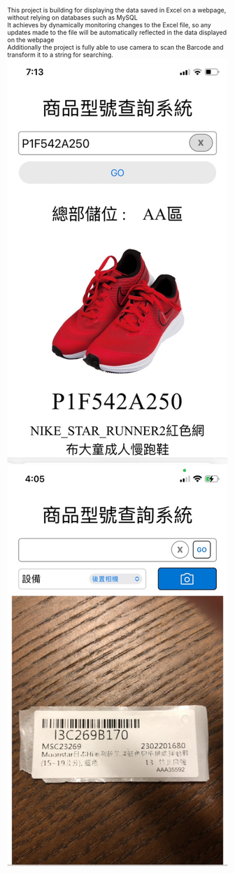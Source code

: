 This project is building for displaying the data saved in Excel on a webpage, without relying on databases such as MySQL<br>
It achieves by dynamically monitoring changes to the Excel file, so any updates made to the file will be automatically reflected in the data displayed on the webpage<br>
Additionally the project is fully able to use camera to scan the Barcode and transform it to a string for searching.<br>
![image](./screen-shot.jpg) ![image](./screen-shot2.jpg)